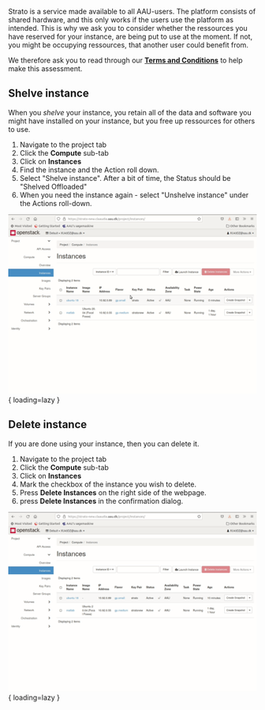 Strato is a service made available to all AAU-users. The platform consists of shared hardware, and this only works if the users use the platform as intended. This is why we ask you to consider whether the ressources you have reserved for your instance, are being put to use at the moment. If not, you might be occupying ressources, that another user could benefit from.

We therefore ask you to read through our [**Terms and Conditions**](/strato/terms-and-conditions/) to help make this assessment.

## Shelve instance

When you *shelve* your instance, you retain all of the data and software you might have installed on your instance, but you free up ressources for others to use.

1. Navigate to the project tab
2. Click the **Compute** sub-tab
3. Click on **Instances**
4. Find the instance and the Action roll down.
5. Select "Shelve instance". After a bit of time, the Status should be "Shelved Offloaded"
6. When you need the instance again - select "Unshelve instance" under the Actions roll-down.

![Placeholder](/assets/img/openstack/shelve_unshelve.gif){ loading=lazy }

## Delete instance
If you are done using your instance, then you can delete it. 

1. Navigate to the project tab
2. Click the **Compute** sub-tab
3. Click on **Instances**
4. Mark the checkbox of the instance you wish to delete.
5. Press **Delete Instances** on the right side of the webpage.
6. press **Delete Instances** in the confirmation dialog.

![Alt Description](/assets/img/openstack/delete_instance.gif){ loading=lazy }

